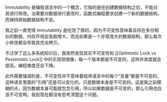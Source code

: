 Immutability 是编程语言中的一个概念，它指的是在创建数据结构之后，不能对其进行修改。当需要对数据进行更改时，函数式编程要求创建一个新的数据结构，而保持原始数据结构不变。

我之前一直觉得 immutability 是吃饱了撑的，因为不可变性意味着会存在多份相似的数据，内存开销会急剧增大，而且如果是一个非常庞大的数据结构，那么每次小修改都会导致其完全拷贝。

不过学了这么多系统知识后，我突然发现其实不可变性和 [[Optimistic Lock vs Pessimistic Lock]] 中的乐观锁很像，每一个版本都是不可变的，这样并发度就会提高，编程难度还会下降。

此外需要强调的是，不可变性并不意味着程序语言中的每个“变量”都是不可变的，这种语言里面的“引用”还是可以变化的，只是数据本身是不可变的。这是我之前模糊的点，因为数据本身可能就包含引用，所以如果数据是不可变的，那么引用也应该不可变啊。我到现在都没有思考清楚这个问题。
